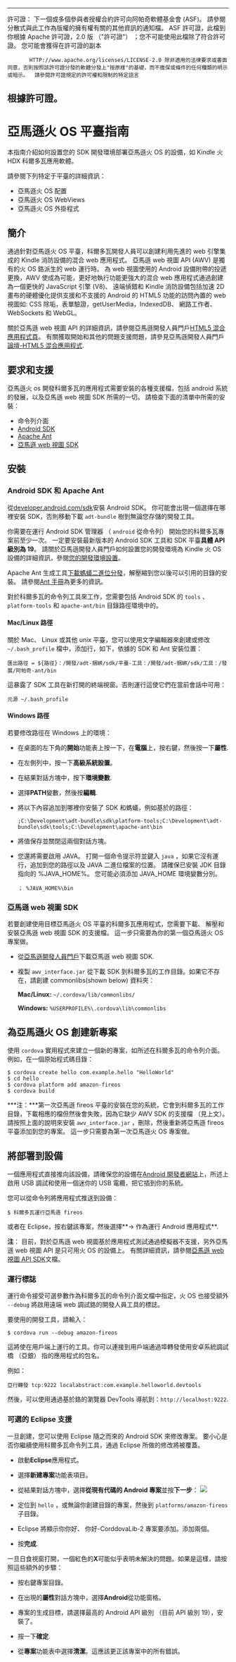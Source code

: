 * * *

許可證： 下一個或多個參與者授權合約許可向阿帕奇軟體基金會 (ASF)。 請參閱分散式與此工作為版權的擁有權有關的其他資訊的通知檔。 ASF 許可證，此檔到你根據 Apache 許可證，2.0 版 （"許可證"） ；您不可能使用此檔除了符合許可證。 您可能會獲得在許可證的副本

           HTTP://www.apache.org/licenses/LICENSE-2.0 除非適用的法律要求或書面同意，否則按照該許可證分發的軟體分發上"按原樣"的基礎，而不擔保或條件的任何種類的明示或暗示。  請參閱許可證規定的許可權和限制的特定語言
    

## 根據許可證。

# 亞馬遜火 OS 平臺指南

本指南介紹如何設置您的 SDK 開發環境部署亞馬遜火 OS 的設備，如 Kindle 火 HDX 科爾多瓦應用軟體。

請參閱下列特定于平臺的詳細資訊：

*   亞馬遜火 OS 配置
*   亞馬遜火 OS WebViews
*   亞馬遜火 OS 外掛程式

## 簡介

通過針對亞馬遜火 OS 平臺，科爾多瓦開發人員可以創建利用先進的 web 引擎集成的 Kindle 消防設備的混合 web 應用程式。 亞馬遜 web 視圖 API (AWV) 是獨有的火 OS 鉻派生的 web 運行時。 為 web 視圖使用的 Android 設備附帶的投遞更換，AWV 使成為可能，更好地執行功能更強大的混合 web 應用程式通過創建為一個更快的 JavaScript 引擎 (V8)、 遠端偵錯和 Kindle 消防設備包括加速 2D 畫布的硬體優化提供支援和不支援的 Android 的 HTML5 功能的訪問內置的 web 視圖如: CSS 除垢，表單驗證，getUserMedia，IndexedDB、 網路工作者、 WebSockets 和 WebGL。

關於亞馬遜 web 視圖 API 的詳細資訊，請參閱亞馬遜開發人員門戶[HTML5 混合應用程式頁][1]。 有關獲取開始和其他的問題支援問題，請參見亞馬遜開發人員門戶[論壇-HTML5 混合應用程式][2].

 [1]: https://developer.amazon.com/public/solutions/platforms/android-fireos/docs/building-and-testing-your-hybrid-app
 [2]: http://forums.developer.amazon.com/forums/category.jspa?categoryID=41

## 要求和支援

亞馬遜火 os 開發科爾多瓦的應用程式需要安裝的各種支援檔，包括 android 系統的發展，以及亞馬遜 web 視圖 SDK 所需的一切。 請檢查下面的清單中所需的安裝：

*   命令列介面
*   [Android SDK][3]
*   [Apache Ant][4]
*   [亞馬遜 web 視圖 SDK][1]

 [3]: http://developer.android.com/sdk/
 [4]: http://ant.apache.org

## 安裝

### Android SDK 和 Apache Ant

從[developer.android.com/sdk][3]安裝 Android SDK。 你可能會出現一個選擇在哪裡安裝 SDK，否則移動下載 `adt-bundle` 樹到無論您存儲的開發工具。

你需要在運行 Android SDK 管理器 （ `android` 從命令列） 開始您的科爾多瓦專案前至少一次。 一定要安裝最新版本的 Android SDK 工具和 SDK 平臺**具體 API 級別為 19**。 請關於亞馬遜開發人員門戶如何設置您的開發環境為 Kindle 火 OS 設備的詳細資訊，參閱[您的開發環境設置][5]。

 [5]: https://developer.amazon.com/public/resources/development-tools/ide-tools/tech-docs/01-setting-up-your-development-environment

Apache Ant 生成工具[下載螞蟻二進位分發][6]，解壓縮到您以後可以引用的目錄的安裝。 請參閱[Ant 手冊][7]為更多的資訊。

 [6]: http://ant.apache.org/bindownload.cgi
 [7]: http://ant.apache.org/manual/index.html

對於科爾多瓦的命令列工具來工作，您需要包括 Android SDK 的 `tools` 、 `platform-tools` 和 `apache-ant/bin` 目錄路徑環境中的。

#### Mac/Linux 路徑

關於 Mac、 Linux 或其他 unix 平臺，您可以使用文字編輯器來創建或修改 `~/.bash_profile` 檔中，添加行，如下，依據的 SDK 和 Ant 安裝位置：

    匯出路徑 = ${路徑}：/開發/adt-捆綁/sdk/平臺-工具：/開發/adt-捆綁/sdk/工具：/發展/阿帕奇-ant/bin
    

這暴露了 SDK 工具在新打開的終端視窗。否則運行這使它們在當前會話中可用：

    元源 ~/.bash_profile
    

#### Windows 路徑

若要修改路徑在 Windows 上的環境：

*   在桌面的左下角的**開始**功能表上按一下，在**電腦**上，按右鍵，然後按一下**屬性**.

*   在左側列中，按一下**高級系統設置**。

*   在結果對話方塊中，按下**環境變數**.

*   選擇**PATH**變數，然後按**編輯**.

*   將以下內容追加到哪裡你安裝了 SDK 和螞蟻，例如基於的路徑：
    
        ;C:\Development\adt-bundle\sdk\platform-tools;C:\Development\adt-bundle\sdk\tools;C:\Development\apache-ant\bin
        

*   將值保存並關閉這兩個對話方塊。

*   您還將需要啟用 JAVA。 打開一個命令提示符並鍵入 `java` ，如果它沒有運行，追加到您的路徑以及 JAVA 二進位檔案的位置。 請確保已安裝 JDK 目錄指向的 %JAVA_HOME%。 您可能必須添加 JAVA_HOME 環境變數分別。
    
        ； %JAVA_HOME%\bin
        

### 亞馬遜 web 視圖 SDK

若要創建使用目標亞馬遜火 OS 平臺的科爾多瓦應用程式，您需要下載、 解壓和安裝亞馬遜 web 視圖 SDK 的支援檔。 這一步只需要為你的第一個亞馬遜火 OS 專案做。

*   從[亞馬遜開發人員門戶][1]下載亞馬遜 web 視圖 SDK.

*   複製 `awv_interface.jar` 從下載 SDK 到科爾多瓦的工作目錄。如果它不存在，請創建 commonlibs(shown below) 資料夾：
    
    **Mac/Linux:** `~/.cordova/lib/commonlibs/`
    
    **Windows:** `%USERPROFILE%\.cordova\lib\commonlibs`

## 為亞馬遜火 OS 創建新專案

使用 `cordova` 實用程式來建立一個新的專案，如所述在科爾多瓦的命令列介面。例如，在一個原始程式碼目錄：

    $ cordova create hello com.example.hello "HelloWorld"
    $ cd hello
    $ cordova platform add amazon-fireos
    $ cordova build
    

***注：***第一次亞馬遜 fireos 平臺的安裝在您的系統，它會到科爾多瓦的工作目錄，下載相應的檔但然後會失敗，因為它缺少 AWV SDK 的支援檔 （見上文）。 請按照上面的說明來安裝 `awv_interface.jar` ，刪除，然後重新將亞馬遜 fireos 平臺添加到您的專案。 這一步只需要為第一次亞馬遜火 OS 專案做。

## 將部署到設備

一個應用程式直接推向該設備，請確保您的設備在[Android 開發者網站][8]上，所述上啟用 USB 調試和使用一個迷你的 USB 電纜，把它插到你的系統。

 [8]: http://developer.android.com/tools/device.html

您可以從命令列將應用程式推送到設備：

    $ 科爾多瓦運行亞馬遜 fireos
    

或者在 Eclipse，按右鍵該專案，然後選擇**→ 作為運行 Android 應用程式**.

**注**： 目前，對於亞馬遜 web 視圖基於應用程式測試通過模擬器不支援，另外亞馬遜 web 視圖 API 是只可用火 OS 的設備上。 有關詳細資訊，請參閱[亞馬遜 web 視圖 API SDK][1]文檔。

### 運行標誌

運行命令接受可選參數作為科爾多瓦的命令列介面文檔中指定，火 OS 也接受額外 `--debug` 將啟用遠端 web 調試鉻的開發人員工具的標誌。

要使用的開發工具，請輸入：

    $ cordova run --debug amazon-fireos
    

這將使在用戶端上運行的工具。你可以連接到用戶端通過埠轉發使用安卓系統調試橋 （亞銀） 指的應用程式的包名。

例如：

    亞行轉發 tcp:9222 localabstract:com.example.helloworld.devtools
    

然後，可以使用通過基於鉻的瀏覽器 DevTools 導航到：`http://localhost:9222`.

### 可選的 Eclipse 支援

一旦創建，您可以使用 Eclipse 隨之而來的 Android SDK 來修改專案。 要小心是否你繼續使用科爾多瓦命令列工具，通過 Eclipse 所做的修改將被覆蓋。

*   啟動**Eclipse**應用程式。

*   選擇**新建專案**功能表項目。

*   從結果對話方塊中，選擇**從現有代碼的 Android 專案**並按**下一步**： ![][9]

*   定位到 `hello` ，或無論你創建目錄的專案，然後到 `platforms/amazon-fireos` 子目錄。

*   Eclipse 將顯示你你好、 你好-CorddovaLib-2 專案要添加。添加兩個。

*   按**完成**.

 [9]: img/guide/platforms/android/eclipse_new_project.png

一旦日食視窗打開，一個紅色的**X**可能似乎表明未解決的問題。如果是這樣，請按照這些額外的步驟：

*   按右鍵專案目錄。

*   在出現的**屬性**對話方塊中，選擇**Android**從功能窗格。

*   專案的生成目標，請選擇最高的 Android API 級別 （目前 API 級別 19），安裝了。

*   按一下**確定**.

*   從**專案**功能表中選擇**清潔**。這應該更正該專案中的所有錯誤。